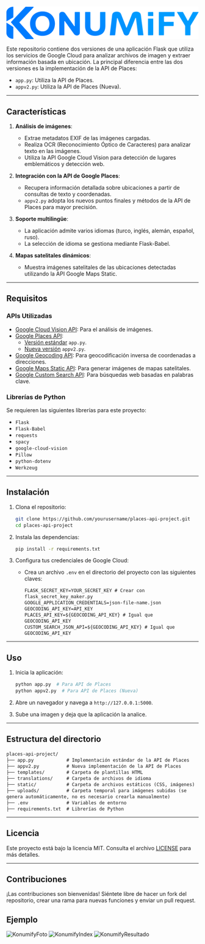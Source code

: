 ![LogotipoKonumify](../static/konumify.png)

Este repositorio contiene dos versiones de una aplicación Flask que utiliza los servicios de Google Cloud para analizar archivos de imagen y extraer información basada en ubicación. La principal diferencia entre las dos versiones es la implementación de la API de Places:

- `app.py`: Utiliza la API de Places.
- `appv2.py`: Utiliza la API de Places (Nueva).

---

## Características

1. **Análisis de imágenes**:
   - Extrae metadatos EXIF de las imágenes cargadas.
   - Realiza OCR (Reconocimiento Óptico de Caracteres) para analizar texto en las imágenes.
   - Utiliza la API Google Cloud Vision para detección de lugares emblemáticos y detección web.

2. **Integración con la API de Google Places**:
   - Recupera información detallada sobre ubicaciones a partir de consultas de texto y coordenadas.
   - `appv2.py` adopta los nuevos puntos finales y métodos de la API de Places para mayor precisión.

3. **Soporte multilingüe**:
   - La aplicación admite varios idiomas (turco, inglés, alemán, español, ruso).
   - La selección de idioma se gestiona mediante Flask-Babel.

4. **Mapas satelitales dinámicos**:
   - Muestra imágenes satelitales de las ubicaciones detectadas utilizando la API Google Maps Static.

---

## Requisitos

### APIs Utilizadas

- [Google Cloud Vision API](https://cloud.google.com/vision/docs): Para el análisis de imágenes.
- [Google Places API](https://developers.google.com/maps/documentation/places/web-service/choose-api):
  - [Versión estándar](https://developers.google.com/maps/documentation/places/web-service/search) `app.py`.
  - [Nueva versión](https://developers.google.com/maps/documentation/places/web-service/op-overview) `appv2.py`.
- [Google Geocoding API](https://developers.google.com/maps/documentation/geocoding): Para geocodificación inversa de coordenadas a direcciones.
- [Google Maps Static API](https://developers.google.com/maps/documentation/maps-static): Para generar imágenes de mapas satelitales.
- [Google Custom Search API](https://developers.google.com/custom-search/v1/introduction): Para búsquedas web basadas en palabras clave.

### Librerías de Python

Se requieren las siguientes librerías para este proyecto:

- `Flask`
- `Flask-Babel`
- `requests`
- `spacy`
- `google-cloud-vision`
- `Pillow`
- `python-dotenv`
- `Werkzeug`

---

## Instalación

1. Clona el repositorio:
   ```bash
   git clone https://github.com/yourusername/places-api-project.git
   cd places-api-project
   ```

3. Instala las dependencias:
   ```bash
   pip install -r requirements.txt
   ```

4. Configura tus credenciales de Google Cloud:
   - Crea un archivo `.env` en el directorio del proyecto con las siguientes claves:
     ```env
     FLASK_SECRET_KEY=YOUR_SECRET_KEY # Crear con flask_secret_key_maker.py
     GOOGLE_APPLICATION_CREDENTIALS=json-file-name.json
     GEOCODING_API_KEY=API_KEY
     PLACES_API_KEY=${GEOCODING_API_KEY} # Igual que GEOCODING_API_KEY
     CUSTOM_SEARCH_JSON_API=${GEOCODING_API_KEY} # Igual que GEOCODING_API_KEY
     ```

---

## Uso

1. Inicia la aplicación:
   ```bash
   python app.py  # Para API de Places
   python appv2.py  # Para API de Places (Nueva)
   ```

2. Abre un navegador y navega a `http://127.0.0.1:5000`.

3. Sube una imagen y deja que la aplicación la analice.

---

## Estructura del directorio

```
places-api-project/
├── app.py            # Implementación estándar de la API de Places
├── appv2.py          # Nueva implementación de la API de Places
├── templates/        # Carpeta de plantillas HTML
├── translations/     # Carpeta de archivos de idioma
├── static/           # Carpeta de archivos estáticos (CSS, imágenes)
├── uploads/          # Carpeta temporal para imágenes subidas (se genera automáticamente, no es necesario crearla manualmente)
├── .env              # Variables de entorno
├── requirements.txt  # Librerías de Python
```

---

## Licencia

Este proyecto está bajo la licencia MIT. Consulta el archivo [LICENSE](LICENSE) para más detalles.

---

## Contribuciones

¡Las contribuciones son bienvenidas! Siéntete libre de hacer un fork del repositorio, crear una rama para nuevas funciones y enviar un pull request.

## Ejemplo
![KonumifyFoto](https://i.ibb.co/mFTBnfm/GUELL.jpg)
![KonumifyIndex](https://i.ibb.co/YcvdcZf/1-es.png)
![KonumifyResultado](https://i.ibb.co/0nW2XsZ/2-es.png)
